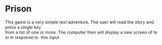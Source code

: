# Prison
This game is a very simple text adventure. The user will read the story and press a single key  from a list of one or more. The computer then will display a new screen of text in response to  this input.
